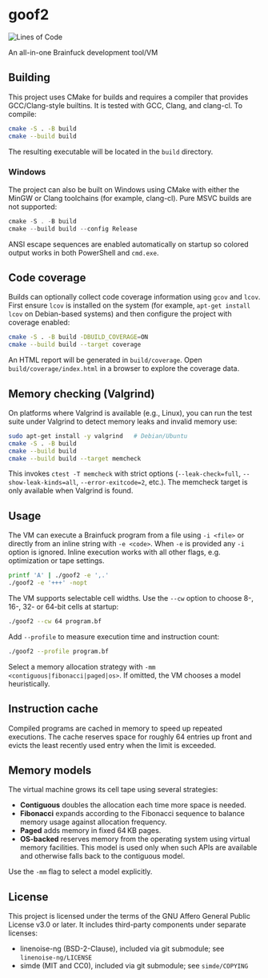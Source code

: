 # goof2
![Lines of Code](https://tokei.rs/b1/github/mkot2/goof2?category=code)

An all-in-one Brainfuck development tool/VM

## Building

This project uses CMake for builds and requires a compiler that provides
GCC/Clang-style builtins. It is tested with GCC, Clang, and clang-cl. To
compile:

```sh
cmake -S . -B build
cmake --build build
```

The resulting executable will be located in the `build` directory.

### Windows

The project can also be built on Windows using CMake with either the
MinGW or Clang toolchains (for example, clang-cl). Pure MSVC builds are
not supported:

```powershell
cmake -S . -B build
cmake --build build --config Release
```

ANSI escape sequences are enabled automatically on startup so colored
output works in both PowerShell and `cmd.exe`.

## Code coverage

Builds can optionally collect code coverage information using `gcov` and
`lcov`. First ensure `lcov` is installed on the system (for example,
`apt-get install lcov` on Debian-based systems) and then configure the
project with coverage enabled:

```sh
cmake -S . -B build -DBUILD_COVERAGE=ON
cmake --build build --target coverage
```

An HTML report will be generated in `build/coverage`. Open
`build/coverage/index.html` in a browser to explore the coverage data.

## Memory checking (Valgrind)

On platforms where Valgrind is available (e.g., Linux), you can run the
test suite under Valgrind to detect memory leaks and invalid memory use:

```sh
sudo apt-get install -y valgrind   # Debian/Ubuntu
cmake -S . -B build
cmake --build build
cmake --build build --target memcheck
```

This invokes `ctest -T memcheck` with strict options
(`--leak-check=full`, `--show-leak-kinds=all`, `--error-exitcode=2`, etc.).
The memcheck target is only available when Valgrind is found.

## Usage

The VM can execute a Brainfuck program from a file using `-i <file>` or directly from
an inline string with `-e <code>`. When `-e` is provided any `-i` option is ignored.
Inline execution works with all other flags, e.g. optimization or tape settings.

```sh
printf 'A' | ./goof2 -e ',.'
./goof2 -e '+++' -nopt
```

The VM supports selectable cell widths. Use the `--cw` option to choose 8-, 16-, 32- or 64-bit
cells at startup:

```sh
./goof2 --cw 64 program.bf
```

Add `--profile` to measure execution time and instruction count:

```sh
./goof2 --profile program.bf
```

Select a memory allocation strategy with `-mm <contiguous|fibonacci|paged|os>`. If omitted,
the VM chooses a model heuristically.

## Instruction cache

Compiled programs are cached in memory to speed up repeated executions. The cache reserves
space for roughly 64 entries up front and evicts the least recently used entry when the
limit is exceeded.

## Memory models

The virtual machine grows its cell tape using several strategies:

- **Contiguous** doubles the allocation each time more space is needed.
- **Fibonacci** expands according to the Fibonacci sequence to balance
  memory usage against allocation frequency.
- **Paged** adds memory in fixed 64 KB pages.
- **OS-backed** reserves memory from the operating system using virtual
  memory facilities. This model is used only when such APIs are available
  and otherwise falls back to the contiguous model.

Use the `-mm` flag to select a model explicitly.

## License

This project is licensed under the terms of the GNU Affero General Public
License v3.0 or later. It includes third-party components under separate licenses:
- linenoise-ng (BSD-2-Clause), included via git submodule; see `linenoise-ng/LICENSE`
- simde (MIT and CC0), included via git submodule; see `simde/COPYING`

